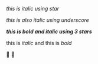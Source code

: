 *this is italic using star*

_this is also italic using underscore_

***this is bold and italic using 3 stars***

this is *italic* and this is _bold_


📶 🥇
